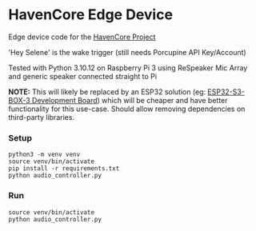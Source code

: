 # HavenCore Edge Device

Edge device code for the [HavenCore Project](https://github.com/ThatMattCat/havencore)

'Hey Selene' is the wake trigger (still needs Porcupine API Key/Account)

Tested with Python 3.10.12 on Raspberry Pi 3 using ReSpeaker Mic Array and generic speaker connected straight to Pi

**NOTE:** This will likely be replaced by an ESP32 solution (eg: [ESP32-S3-BOX-3 Development Board](https://www.amazon.com/Espressif-ESP32-S3-BOX-3-Development-Board/dp/B0CL6HD8JX)) which will be cheaper and have better functionality for this use-case. Should allow removing dependencies on third-party libraries.


### Setup
```
python3 -m venv venv
source venv/bin/activate
pip install -r requirements.txt
python audio_controller.py
```

### Run

```
source venv/bin/activate
python audio_controller.py
```
